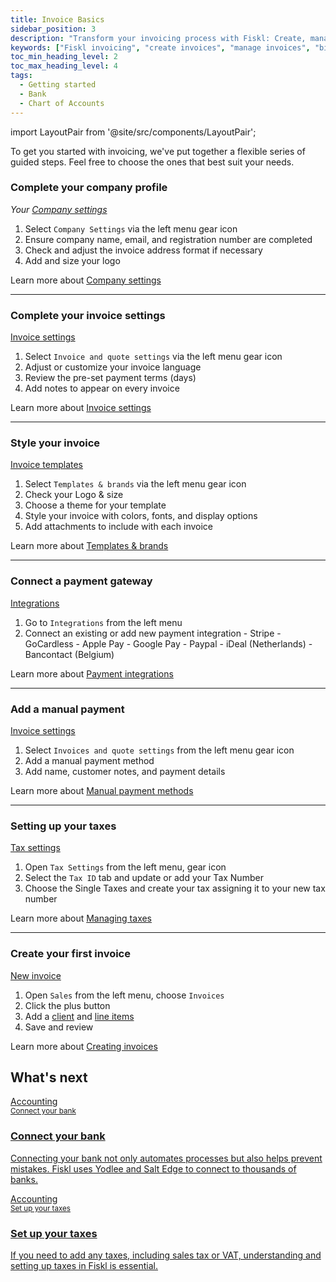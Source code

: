 ```yaml
---
title: Invoice Basics
sidebar_position: 3
description: "Transform your invoicing process with Fiskl: Create, manage, and send professional invoices effortlessly to improve cash flow."
keywords: ["Fiskl invoicing", "create invoices", "manage invoices", "billing software", "small business invoicing"]
toc_min_heading_level: 2
toc_max_heading_level: 4
tags:
  - Getting started
  - Bank
  - Chart of Accounts
---
```


import LayoutPair from '@site/src/components/LayoutPair';

To get you started with invoicing, we've put together a flexible series of guided steps. Feel free to choose the ones that best suit your needs.

### Complete your company profile

<LayoutPair imageUrl="https://demo.fiskl.com/e/cm0uxw7kx0018mi0chns4t653/tour">

  *Your [Company settings](https://my.fiskl.com/company-settings)*

  1. Select `Company Settings` via the left menu gear icon
  1. Ensure company name, email, and registration number are completed
  1. Check and adjust the invoice address format if necessary
  1. Add and size your logo

  Learn more about [Company settings](../Settings-Configurations/company-settings)

</LayoutPair>

---

### Complete your invoice settings

<LayoutPair imageUrl="https://demo.fiskl.com/share/cm0rynvqs002lmc0cpkgu0dwo/tour">

  [Invoice settings](https://my.fiskl.com/invoice-settings)

  1. Select `Invoice and quote settings` via the left menu gear icon
  2. Adjust or customize your invoice language
  3. Review the pre-set payment terms (days)
  4. Add notes to appear on every invoice

  Learn more about [Invoice settings](../Settings-Configurations/invoice-and-quote-settings)

</LayoutPair>

---

### Style your invoice

<LayoutPair imageUrl="https://demo.fiskl.com/e/clzuy4p0a006tlb0cgamuga8e/tour">

  [Invoice templates](https://my.fiskl.com/templates)

  1. Select `Templates & brands` via the left menu gear icon
  2. Check your Logo & size
  3. Choose a theme for your template
  4. Style your invoice with colors, fonts, and display options
  5. Add attachments to include with each invoice

  Learn more about [Templates & brands](../Settings-Configurations/templates-and-brands)

</LayoutPair>

---

### Connect a payment gateway

<LayoutPair imageUrl="https://demo.fiskl.com/e/clzv0z7060003le0czr4k4kz0/tour">

  [Integrations](https://my.fiskl.com/integration/payment)

  1. Go to `Integrations` from the left menu
  2. Connect an existing or add new payment integration
    - Stripe
    - GoCardless
    - Apple Pay
    - Google Pay
    - Paypal
    - iDeal (Netherlands)
    - Bancontact (Belgium)

  Learn more about [Payment integrations](../Integrations/Payment-Gateways/_category_.json)

</LayoutPair>

---

### Add a manual payment

<LayoutPair imageUrl="https://demo.fiskl.com/e/clzv3xetg0028l20c5lje6kqd/tour">

  [Invoice settings](https://my.fiskl.com/invoice-settings)

  1. Select `Invoices and quote settings` from the left menu gear icon
  2. Add a manual payment method
  3. Add name, customer notes, and payment details

  Learn more about [Manual payment methods](../Settings-Configurations/invoice-and-quote-settings#payment-methods)

</LayoutPair>

---

### Setting up your taxes

<LayoutPair imageUrl="https://demo.fiskl.com/share/cm0qqxc0l004sl90cwm6djnbn/tour">

  [Tax settings](https://my.fiskl.com/manage-taxes)

  1. Open `Tax Settings` from the left menu, gear icon
  1. Select the `Tax ID` tab and update or add your Tax Number
  1. Choose the Single Taxes and create your tax assigning it to your new tax number

  Learn more about [Managing taxes](../Settings-Configurations/tax-settings.md)

</LayoutPair>

---

### Create your first invoice

<LayoutPair imageUrl="https://demo.fiskl.com/e/clzv57bcg0003l90ctpanaj1x/tour">

  [New invoice](https://my.fiskl.com/invoices/new)

  1. Open `Sales` from the left menu, choose `Invoices`
  2. Click the plus button
  3. Add a [client](../Core-Features/Clients-Vendors/clients.md) and [line items](../Core-Features/Line-Items/_category_.json)
  4. Save and review

  Learn more about [Creating invoices](../Core-Features/Invoicing/creating-invoices)

</LayoutPair>

## What's next

  <CardContainer>

<div className="card-grid invoicing-cards">
  <a href="with-accounting#connect-your-bank">
    <div className="container_card">
      <div className="card__header">
        <div>Accounting</div>
        <small>Connect your bank</small>
        <div style={{ width: '80%', height: '2px', backgroundColor: 'white', margin: '1rem auto' }}></div>
      </div>
      <div className="card__body">
        <h3>Connect your bank</h3>
        <p>
          Connecting your bank not only automates processes but also helps prevent mistakes. Fiskl uses Yodlee and Salt Edge to connect to thousands of banks.
        </p>
      </div>
    </div>
  </a>

  <a href="/docs/Settings-Configurations/tax-settings">
    <div className="container_card">
      <div className="card__header">
        <div>Accounting</div>
        <small>Set up your taxes</small>
        <div style={{ width: '80%', height: '2px', backgroundColor: 'white', margin: '1rem auto' }}></div>
      </div>
      <div className="card__body">
        <h3>Set up your taxes</h3>
        <p>
          If you need to add any taxes, including sales tax or VAT, understanding and setting up taxes in Fiskl is essential.
        </p>
      </div>
    </div>
  </a>
</div>
  </CardContainer>
